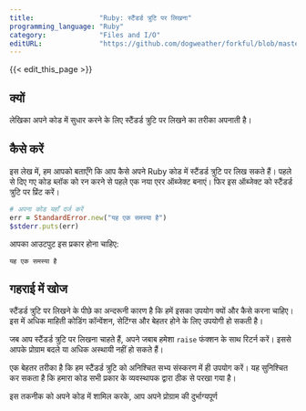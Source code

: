 ```yaml
---
title:                "Ruby: स्टैंडर्ड त्रुटि पर लिखना"
programming_language: "Ruby"
category:             "Files and I/O"
editURL:              "https://github.com/dogweather/forkful/blob/master/content/hi/ruby/writing-to-standard-error.md"
---
```


{{< edit_this_page >}}

## क्यों
लेखिका अपने कोड में सुधार करने के लिए स्टैंडर्ड त्रुटि पर लिखने का तरीका अपनाती है।

## कैसे करें
इस लेख में, हम आपको बताएँगे कि आप कैसे अपने Ruby कोड में स्टैंडर्ड त्रुटि पर लिख सकते हैं। पहले से दिए गए कोड ब्लॉक को रन करने से पहले एक नया एरर ऑब्जेक्ट बनाएं। फिर इस ऑब्जेक्ट को स्टैंडर्ड त्रुटि पर प्रिंट करें।

```Ruby
# अपना कोड यहाँ दर्ज करें
err = StandardError.new("यह एक समस्या है")
$stderr.puts(err)
```
आपका आउटपुट इस प्रकार होना चाहिए:

```
यह एक समस्या है
```

## गहराई में खोज
स्टैंडर्ड त्रुटि पर लिखने के पीछे का अन्दरूनी कारण है कि हमें इसका उपयोग क्यों और कैसे करना चाहिए। इस में अधिक माहिती कोडिंग कॉन्वेंशन, सेटिंग्स और बेहतर होने के लिए उपयोगी हो सकती है।

जब आप स्टैंडर्ड त्रुटि पर लिखना चाहते हैं, अपने जबाब हमेशा `raise` फंक्शन के साथ रिटर्न करें। इससे आपके प्रोग्राम बदले या अधिक अस्थायी नहीं हो सकते हैं।

एक बेहतर तरीका है कि हम स्टैंडर्ड त्रुटि को अनिश्चित सभ्य संस्करण में ही उपयोग करें। यह सुनिश्चित कर सकता है कि हमारा कोड सभी प्रकार के व्यवस्थापक द्वारा ठीक से परखा गया है।

इस तकनीक को अपने कोड में शामिल करके, आप अपने प्रोग्राम की दुर्भाग्यपूर्ण